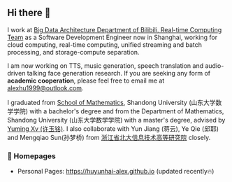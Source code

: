 ## Hi there 👋

I work at [Big Data Architecture Department of Bilibili, Real-time Computing Team](https://ir.bilibili.com/) as a Software Development Engineer now in Shanghai, working for cloud computing, real-time computing, unified streaming and batch processing, and storage-compute separation.

I am now working on TTS, music generation, speech translation and audio-driven talking face generation research. If you are seeking any form of **academic cooperation**, please feel free to email me at [alexhu1999@outlook.com](alexhu1999@outlook.com).

I graduated from [School of Mathematics](https://www.math.sdu.edu.cn/), Shandong University (山东大学数学学院) with a bachelor's degree and from the Department of Mathematics, Shandong University (山东大学数学学院) with a master's degree, advised by [Yuming Xv (许玉铭)](https://www.math.sdu.edu.cn/info/1084/3603.htm). I also collaborate with Yun Jiang (蒋云), Ye Qie (邱耶) and Mengqiao Sun(孙梦桥) from [浙江省北大信息技术高等研究院](https://www.aiit.org.cn/) closely. 

### 📎 Homepages

- Personal Pages: https://huyunhai-alex.github.io (updated recently🔥)
